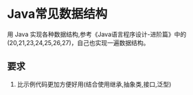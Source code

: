 # Java常见数据结构

用 Java 实现各种数据结构,参考《Java语言程序设计-进阶篇》中的(20,21,23,24,25,26,27)，自己也实现一遍数据结构。

## 要求

1. 比示例代码更加方便好用(结合使用继承,抽象类,接口,泛型)
